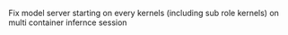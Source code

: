 Fix model server starting on every kernels (including sub role kernels) on multi container infernce session
